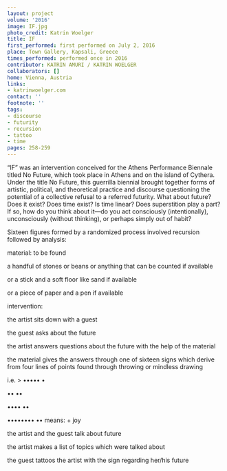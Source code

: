 ```yaml
---
layout: project
volume: '2016'
image: IF.jpg
photo_credit: Katrin Woelger
title: IF
first_performed: first performed on July 2, 2016
place: Town Gallery, Kapsali, Greece
times_performed: performed once in 2016
contributor: KATRIN AMURI / KATRIN WOELGER
collaborators: []
home: Vienna, Austria
links:
- katrinwoelger.com
contact: ''
footnote: ''
tags:
- discourse
- futurity
- recursion
- tattoo
- time
pages: 258-259
---
```


“IF” was an intervention conceived for the Athens Performance Biennale titled No Future, which took place in Athens and on the island of Cythera. Under the title No Future, this guerrilla biennial brought together forms of artistic, political, and theoretical practice and discourse questioning the potential of a collective refusal to a referred futurity. What about future? Does it exist? Does time exist? Is time linear? Does superstition play a part? If so, how do you think about it—do you act consciously (intentionally), unconsciously (without thinking), or perhaps simply out of habit?

Sixteen figures formed by a randomized process involved recursion followed by analysis:

material: to be found

a handful of stones or beans or anything that can be counted if available

or a stick and a soft floor like sand if available

or a piece of paper and a pen if available

intervention:

the artist sits down with a guest

the guest asks about the future

the artist answers questions about the future with the help of the material

the material gives the answers through one of sixteen signs which derive from four lines of points found through throwing or mindless drawing

i.e. > •••••                                         •

••                                        ••

••••                                        ••

••••••••                                ••                 means: + joy

the artist and the guest talk about future

the artist makes a list of topics which were talked about

the guest tattoos the artist with the sign regarding her/his future
